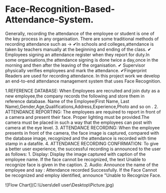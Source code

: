 # Face-Recognition-Based-Attendance-System.
Generally, recording the attendance of the employee or student is one of the key process in any organisation.
There are some traditional methods of recording attendance such as ->
✔In schools and colleges,attendance is taken by teachers manually at the beginning and ending of the class.
✔ Employees signing an attendance register when they report for duty.In some organisations,the attendance signing is done twice a day,once in the morning and then after the         leaving of the organisation.
✔ Supervisor physically verifies employees and mark the attendance.
✔Fingerprint Readers are used for recording attendance.
In this project work we develop an end-to-end attendance management system that uses Face Recognition.
  
1.REFERENCE DATABASE:
                 When Employees are recruited and join duty as a new employee,the company records the following and store them in reference  database.
                   Name of the Employee(First Name, Last Name),Gender,Age,Qualifications,Address,Experience,Photo and so on .
2. ATTENDANCE REPORTING:
                 The employees are required to report in front of a camera and present their face. Proper lighting must be provided.The camera must be placed in such a way that        the employees can post with camera at the eye level.
3. ATTENDANCE RECORDING:
                 When the employee presents in front of the camera, the face image is captured, compared with the database image, recognized and the attendance 
   is recorded with time stamp in a datafile.
4. ATTENDANCE RECORDING CONFIRMATION: 
                 To give a better user experience, the successful recording is announced to the user as follows:
                 1. Display: Display the image captured with caption of the employee name. If the face cannot be recognized, the text Unable to recognize face is given in the                         caption.
                 2. Audio: Announce the name of the employee and say : Attendance recorded Successfully. If the Face Cannot be recognized and employ identified,
                  announce "Unable to Recognize Face.
                  
                  
                  
                  
                
                  

![Flow Chart](C:\Users\dell user\Desktop\Picture.jpg)



    
